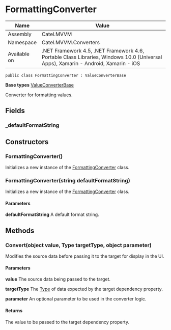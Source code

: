 

# FormattingConverter

Name|Value
---|---
Assembly|Catel.MVVM
Namespace|Catel.MVVM.Converters
Available on|.NET Framework 4.5, .NET Framework 4.6, Portable Class Libraries, Windows 10.0 (Universal Apps), Xamarin - Android, Xamarin - iOS

```
public class FormattingConverter : ValueConverterBase
```

**Base types**
[ValueConverterBase](/Catel.MVVM\Catel\MVVM\Converters\ValueConverterBase.md)


Converter for formatting values.



## Fields

### _defaultFormatString

## Constructors

### FormattingConverter()

Initializes a new instance of the [FormattingConverter](#) class.



### FormattingConverter(string defaultFormatString)

Initializes a new instance of the [FormattingConverter](#) class.

#### Parameters

**defaultFormatString**
A default format string.



## Methods

### Convert(object value, Type targetType, object parameter)

Modifies the source data before passing it to the target for display in the UI.

#### Parameters

**value**
The source data being passed to the target.

**targetType**
The [Type](#) of data expected by the target dependency property.

**parameter**
An optional parameter to be used in the converter logic.

#### Returns

The value to be passed to the target dependency property.



